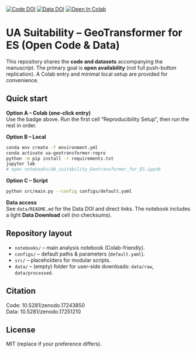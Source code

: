 [![Code DOI](https://zenodo.org/badge/1067845994.svg)](https://doi.org/10.5281/zenodo.17243850)
[![Data DOI](https://zenodo.org/badge/DOI/10.5281/zenodo.17251210.svg)](https://doi.org/10.5281/zenodo.17251210)
[![Open In Colab](https://colab.research.google.com/assets/colab-badge.svg)](https://colab.research.google.com/github/huanyuhuanyuhuanyu-arch/UA_Geotransformer_for_ES/blob/main/notebooks/UA_suitability_Geotransformer_for_ES.ipynb)

# UA Suitability – GeoTransformer for ES (Open Code & Data)

This repository shares the **code and datasets** accompanying the manuscript. The primary goal is **open availability** (not full push-button replication). A Colab entry and minimal local setup are provided for convenience.

## Quick start

**Option A – Colab (one-click entry)**  
Use the badge above. Run the first cell “Reproducibility Setup”, then run the rest in order.

**Option B – Local**
```bash
conda env create -f environment.yml
conda activate ua-geotransformer-repro
python -m pip install -r requirements.txt
jupyter lab
# open notebooks/UA_suitability_Geotransformer_for_ES.ipynb
```

**Option C – Script**
```bash
python src/main.py --config configs/default.yaml
```

**Data access**  
See `data/README.md` for the Data DOI and direct links. The notebook includes a light **Data Download** cell (no checksums).

## Repository layout
- `notebooks/` – main analysis notebook (Colab-friendly).
- `configs/` – default paths & parameters (`default.yaml`).
- `src/` – placeholders for modular scripts.
- `data/` – (empty) folder for user-side downloads: `data/raw`, `data/processed`.

## Citation
Code: 10.5281/zenodo.17243850  
Data: 10.5281/zenodo.17251210

## License
MIT (replace if your preference differs).
